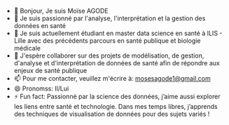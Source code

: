 - 👋 Bonjour, Je suis Moïse AGODE
- 👀 Je suis passionné par l'analyse, l'interprétation et la gestion des données en santé
- 🌱 Je suis actuellement étudiant en master data science en santé à ILIS - Lille avec des précédents parcours en santé publique et biologie médicale
- 💞️ J'espère collaborer sur des projets de modélisation, de gestion, d'analyse et d'interprétation de données de santé afin de répondre aux enjeux de santé publique
- 📫 Pour me contacter, veuillez m'écrire à: mosesagode1@gmail.com
- 😄 Pronomss: Il/Lui
- ⚡ Fun fact: Passionné par la science des données, j’aime aussi explorer les liens entre santé et technologie. Dans mes temps libres, j’apprends des techniques de visualisation de données pour des sujets variés !

<!---
Moise-Agode/Moise-Agode is a ✨ special ✨ repository because its `README.md` (this file) appears on your GitHub profile.
You can click the Preview link to take a look at your changes.
--->
